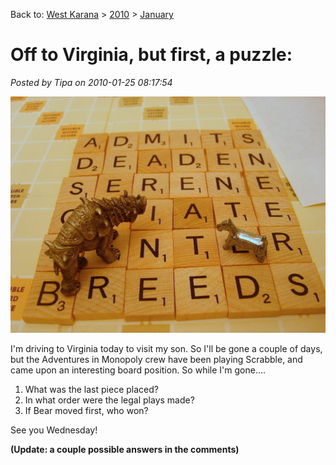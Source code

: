Back to: [West Karana](/posts/westkarana.md) > [2010](/posts/2010/westkarana.md) > [January](./westkarana.md)
# Off to Virginia, but first, a puzzle:

*Posted by Tipa on 2010-01-25 08:17:54*

![](../../../uploads/2010/01/STP62004.jpg "Puzzle!")

I'm driving to Virginia today to visit my son. So I'll be gone a couple of days, but the Adventures in Monopoly crew have been playing Scrabble, and came upon an interesting board position. So while I'm gone....

1) What was the last piece placed?
2) In what order were the legal plays made?
3) If Bear moved first, who won?

See you Wednesday!

**(Update: a couple possible answers in the comments)**
